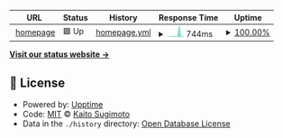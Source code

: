 <!--start: status pages-->
<!-- This summary is generated by Upptime (https://github.com/upptime/upptime) -->
<!-- Do not edit this manually, your changes will be overwritten -->
<!-- prettier-ignore -->
| URL | Status | History | Response Time | Uptime |
| --- | ------ | ------- | ------------- | ------ |
| <img alt="" src="https://icons.duckduckgo.com/ip3/kaisugi.me.ico" height="13"> [homepage](https://kaisugi.me) | 🟩 Up | [homepage.yml](https://github.com/kaisugi/upptime/commits/HEAD/history/homepage.yml) | <details><summary><img alt="Response time graph" src="./graphs/homepage/response-time-week.png" height="20"> 744ms</summary><br><a href="https://kaisugi.github.io/upptime/history/homepage"><img alt="Response time 234" src="https://img.shields.io/endpoint?url=https%3A%2F%2Fraw.githubusercontent.com%2Fkaisugi%2Fupptime%2FHEAD%2Fapi%2Fhomepage%2Fresponse-time.json"></a><br><a href="https://kaisugi.github.io/upptime/history/homepage"><img alt="24-hour response time 218" src="https://img.shields.io/endpoint?url=https%3A%2F%2Fraw.githubusercontent.com%2Fkaisugi%2Fupptime%2FHEAD%2Fapi%2Fhomepage%2Fresponse-time-day.json"></a><br><a href="https://kaisugi.github.io/upptime/history/homepage"><img alt="7-day response time 744" src="https://img.shields.io/endpoint?url=https%3A%2F%2Fraw.githubusercontent.com%2Fkaisugi%2Fupptime%2FHEAD%2Fapi%2Fhomepage%2Fresponse-time-week.json"></a><br><a href="https://kaisugi.github.io/upptime/history/homepage"><img alt="30-day response time 385" src="https://img.shields.io/endpoint?url=https%3A%2F%2Fraw.githubusercontent.com%2Fkaisugi%2Fupptime%2FHEAD%2Fapi%2Fhomepage%2Fresponse-time-month.json"></a><br><a href="https://kaisugi.github.io/upptime/history/homepage"><img alt="1-year response time 248" src="https://img.shields.io/endpoint?url=https%3A%2F%2Fraw.githubusercontent.com%2Fkaisugi%2Fupptime%2FHEAD%2Fapi%2Fhomepage%2Fresponse-time-year.json"></a></details> | <details><summary><a href="https://kaisugi.github.io/upptime/history/homepage">100.00%</a></summary><a href="https://kaisugi.github.io/upptime/history/homepage"><img alt="All-time uptime 100.00%" src="https://img.shields.io/endpoint?url=https%3A%2F%2Fraw.githubusercontent.com%2Fkaisugi%2Fupptime%2FHEAD%2Fapi%2Fhomepage%2Fuptime.json"></a><br><a href="https://kaisugi.github.io/upptime/history/homepage"><img alt="24-hour uptime 100.00%" src="https://img.shields.io/endpoint?url=https%3A%2F%2Fraw.githubusercontent.com%2Fkaisugi%2Fupptime%2FHEAD%2Fapi%2Fhomepage%2Fuptime-day.json"></a><br><a href="https://kaisugi.github.io/upptime/history/homepage"><img alt="7-day uptime 100.00%" src="https://img.shields.io/endpoint?url=https%3A%2F%2Fraw.githubusercontent.com%2Fkaisugi%2Fupptime%2FHEAD%2Fapi%2Fhomepage%2Fuptime-week.json"></a><br><a href="https://kaisugi.github.io/upptime/history/homepage"><img alt="30-day uptime 100.00%" src="https://img.shields.io/endpoint?url=https%3A%2F%2Fraw.githubusercontent.com%2Fkaisugi%2Fupptime%2FHEAD%2Fapi%2Fhomepage%2Fuptime-month.json"></a><br><a href="https://kaisugi.github.io/upptime/history/homepage"><img alt="1-year uptime 100.00%" src="https://img.shields.io/endpoint?url=https%3A%2F%2Fraw.githubusercontent.com%2Fkaisugi%2Fupptime%2FHEAD%2Fapi%2Fhomepage%2Fuptime-year.json"></a></details>

<!--end: status pages-->

[**Visit our status website →**](https://HelloRusk.github.io/upptime)

## 📄 License

- Powered by: [Upptime](https://github.com/upptime/upptime)
- Code: [MIT](./LICENSE) © [Kaito Sugimoto](hellorusk.net)
- Data in the `./history` directory: [Open Database License](https://opendatacommons.org/licenses/odbl/1-0/)
